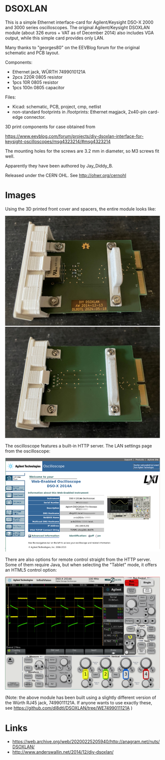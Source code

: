 DSOXLAN
=======

This is a simple Ethernet interface-card for Agilent/Keysight
DSO-X 2000 and 3000 series oscilloscopes. The original Agilent/Keysight 
DSOXLAN module (about 326 euros + VAT as of December 2014)
also includes VGA output, while this simple card provides only LAN.

Many thanks to "georges80" on the EEVBlog forum
for the original schematic and PCB layout.

Components:
* Ethernet jack, WÜRTH 7499010121A
* 2pcs 220R 0805 resistor
* 1pcs 10R 0805 resistor
* 1pcs 100n 0805 capacitor

Files:
* Kicad: schematic, PCB, project, cmp, netlist
* non-standard footprints in /footprints: Ethernet magjack, 2x40-pin card-edge connector.

3D print components for case obtained from

https://www.eevblog.com/forum/projects/diy-dsoxlan-interface-for-keysight-oscilloscopes/msg4323214/#msg4323214

The mounting holes for the screws are 3.2 mm in diameter, so M3 screws
fit well.

Apparently they have been authored by Jay_Diddy_B.

Released under the CERN OHL. See http://ohwr.org/cernohl

Images
======

Using the 3D printed front cover and spacers, the entire module looks like:

![DSOXLAN front side](images/dsoxlan-front.jpg)
![DSOXLAN back side](images/dsoxlan-back.jpg)

The oscilloscope features a built-in HTTP server.
The LAN settings page from the oscilloscope:

![DSO-X LAN settings](images/lansettings.png)

There are also options for remote control straight from the HTTP
server. Some of them require Java, but when selecting the "Tablet"
mode, it offers an HTML5 control option:

![DSO-X HTML5 screen](images/html5control.png)

(Note: the above module has been built using a slightly different version
of the Würth RJ45 jack, 7499011121A. If anyone wants to use exactly
these, see https://github.com/dl8dtl/DSOXLAN/tree/WE7499011121A )

Links
=====
* https://web.archive.org/web/20200225205940/http://anagram.net/nuts/DSOXLAN/
* http://www.anderswallin.net/2014/12/diy-dsoxlan/
